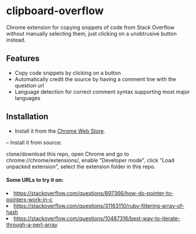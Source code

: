 # clipboard-overflow
Chrome extension for copying snippets of code from Stack Overflow without manually selecting them, just clicking on a unobtrusive button instead.

<h2>Features</h2>
<ul>
  <li>Copy code snippets by clicking on a button</li>
  <li>Automatically credit the source by having a comment line with the question url</li>
  <li>Language detection for correct comment syntax supporting most major languages</li>
</ul>

<h2>Installation</h2>

- Install it from the <a href="https://chrome.google.com/webstore/detail/niidcejebmapmgohjfhajoiaiodalmck/">Chrome Web Store</a>.

– Install it from source:

clone/download this repo,
open Chrome and go to chrome://chrome/extensions/,
enable "Developer mode",
click "Load unpacked extension",
select the extension folder in this repo.

<h4>Some URLs to try it on:</h4>
<li><a href="https://stackoverflow.com/questions/897366/how-do-pointer-to-pointers-work-in-c">https://stackoverflow.com/questions/897366/how-do-pointer-to-pointers-work-in-c</a></li>
<li><a href="https://stackoverflow.com/questions/31163110/ruby-filtering-array-of-hash">https://stackoverflow.com/questions/31163110/ruby-filtering-array-of-hash</a></li>
<li><a href="https://stackoverflow.com/questions/10487316/best-way-to-iterate-through-a-perl-array">https://stackoverflow.com/questions/10487316/best-way-to-iterate-through-a-perl-array</a></li>
